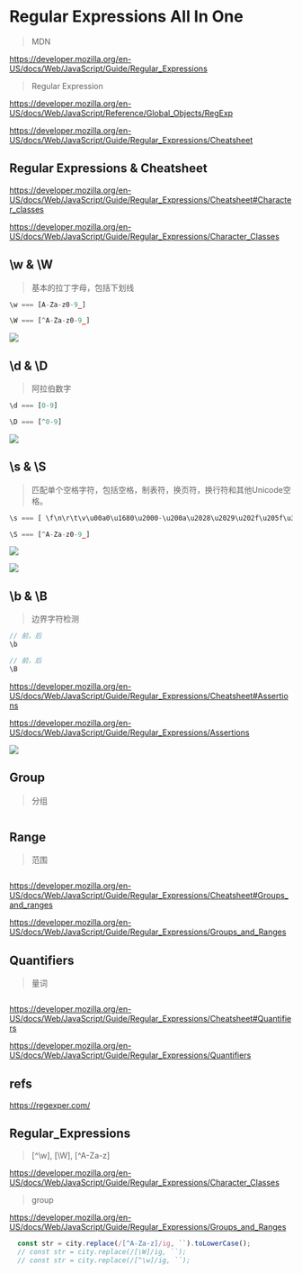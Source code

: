 # Regular Expressions All In One

> MDN

https://developer.mozilla.org/en-US/docs/Web/JavaScript/Guide/Regular_Expressions

> Regular Expression 

https://developer.mozilla.org/en-US/docs/Web/JavaScript/Reference/Global_Objects/RegExp

https://developer.mozilla.org/en-US/docs/Web/JavaScript/Guide/Regular_Expressions/Cheatsheet


## Regular Expressions & Cheatsheet


https://developer.mozilla.org/en-US/docs/Web/JavaScript/Guide/Regular_Expressions/Cheatsheet#Character_classes

https://developer.mozilla.org/en-US/docs/Web/JavaScript/Guide/Regular_Expressions/Character_Classes

## \w & \W

> 基本的拉丁字母，包括下划线

```js
\w === [A-Za-z0-9_]

\W === [^A-Za-z0-9_]
```

![](https://img2020.cnblogs.com/blog/740516/202008/740516-20200825111151210-735508996.png)


## \d & \D

> 阿拉伯数字

```js
\d === [0-9]

\D === [^0-9]
```

![](https://img2020.cnblogs.com/blog/740516/202008/740516-20200825111405036-1061956750.png)


## \s & \S

> 匹配单个空格字符，包括空格，制表符，换页符，换行符和其他Unicode空格。

```js
\s === [ \f\n\r\t\v\u00a0\u1680\u2000-\u200a\u2028\u2029\u202f\u205f\u3000\ufeff]

\S === [^A-Za-z0-9_]
```

![](https://img2020.cnblogs.com/blog/740516/202008/740516-20200825111546426-1438500083.png)

![](https://img2020.cnblogs.com/blog/740516/202008/740516-20200825111938606-1257744291.png)


## \b & \B

> 边界字符检测

```js
// 前，后
\b 

// 前，后
\B 

```

https://developer.mozilla.org/en-US/docs/Web/JavaScript/Guide/Regular_Expressions/Cheatsheet#Assertions

https://developer.mozilla.org/en-US/docs/Web/JavaScript/Guide/Regular_Expressions/Assertions

![](https://img2020.cnblogs.com/blog/740516/202008/740516-20200825112853169-48695023.png)


## Group

> 分组

```js

```

## Range

> 范围

```js

```

https://developer.mozilla.org/en-US/docs/Web/JavaScript/Guide/Regular_Expressions/Cheatsheet#Groups_and_ranges

https://developer.mozilla.org/en-US/docs/Web/JavaScript/Guide/Regular_Expressions/Groups_and_Ranges


## Quantifiers

> 量词

```js

```

https://developer.mozilla.org/en-US/docs/Web/JavaScript/Guide/Regular_Expressions/Cheatsheet#Quantifiers

https://developer.mozilla.org/en-US/docs/Web/JavaScript/Guide/Regular_Expressions/Quantifiers


## refs

https://regexper.com/


<!--

***

<div>
  <a href="https://info.flagcounter.com/QIXi">
    <img src="https://s11.flagcounter.com/count2/QIXi/bg_000000/txt_00FF00/border_FF00FF/columns_3/maxflags_12/viewers_0/labels_1/pageviews_1/flags_0/percent_1/" alt="Flag Counter" border="0">
  </a>
</div>


***

<blockquote style="display: flex; flex-flow: column; align-items: center; justify-content: center; text-align: center; border: none;">
  <h3><strong><span style="font-size: 16pt; color: #00ff00;">&copyxgqfrms 2012-<span data-uid="copyright-aside">2020</span></strong></span</h3>
  <p><span style="font-size: 18pt; color: #00ff00;"><strong>www.cnblogs.com 发布文章使用：只允许注册用户才可以访问！</strong></span></p>
</blockquote>

***

-->

## Regular_Expressions

> [^\w], [\W], [^A-Za-z]

https://developer.mozilla.org/en-US/docs/Web/JavaScript/Guide/Regular_Expressions/Character_Classes

> group

https://developer.mozilla.org/en-US/docs/Web/JavaScript/Guide/Regular_Expressions/Groups_and_Ranges


```js
  const str = city.replace(/[^A-Za-z]/ig, ``).toLowerCase();
  // const str = city.replace(/[\W]/ig, ``);
  // const str = city.replace(/[^\w]/ig, ``);

```
